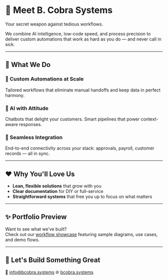 # 🐍 Meet B. Cobra Systems
Your secret weapon against tedious workflows.

We combine AI intelligence, low-code speed, and process precision to deliver custom automations that work as hard as you do — and never call in sick.

---

## 🚀 What We Do

### 🔁 Custom Automations at Scale
Tailored workflows that eliminate manual handoffs and keep data in perfect harmony.

### 🧠 AI with Attitude
Chatbots that delight your customers. Smart pipelines that power context-aware responses.

### 🔗 Seamless Integration
End-to-end connectivity across your stack: approvals, payroll, customer records — all in sync.

---

## ❤️ Why You'll Love Us

- **Lean, flexible solutions** that grow with you  
- **Clear documentation** for DIY or full-service  
- **Straightforward systems** that free you up to focus on what matters  

---

## ✨ Portfolio Preview

Want to see what we’ve built?  
Check out our [workflow showcase](https://github.com/B-Cobra-Systems/portfolio) featuring sample diagrams, use cases, and demo flows.

---

## 🤝 Let's Build Something Great

📧 info@bcobra.systems
🌐 [bcobra.systems](https://bcobra.systems)  
